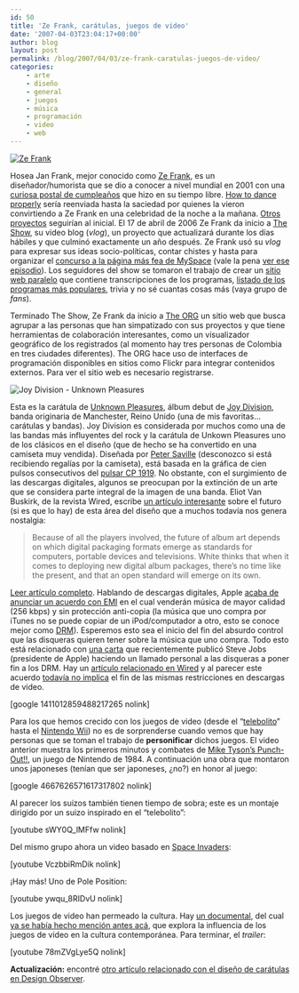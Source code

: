 ```yaml
---
id: 50
title: 'Ze Frank, carátulas, juegos de video'
date: '2007-04-03T23:04:17+00:00'
author: blog
layout: post
permalink: /blog/2007/04/03/ze-frank-caratulas-juegos-de-video/
categories:
    - arte
    - diseño
    - general
    - juegos
    - música
    - programación
    - video
    - web
---
```


[![Ze Frank](//www.mauriciogiraldo.com/blog/wp-content/uploads/2007/04/zefrank.jpg)](http://www.zefrank.com/theshow/archives/2006/03/031706.html "primer episodio de The Show")

Hosea Jan Frank, mejor conocido como [Ze Frank](http://www.zefrank.com/ "sitio web personal"), es un diseñador/humorista que se dio a conocer a nivel mundial en 2001 con una [curiosa postal de cumpleaños](http://www.zefrank.com/invite/swfs/index2.html "How to dance properly") que hizo en su tiempo libre. [How to dance properly](http://www.zefrank.com/invite/swfs/index2.html) serí­a reenviada hasta la saciedad por quienes la vieron convirtiendo a Ze Frank en una celebridad de la noche a la mañana. [Otros proyectos](http://www.zefrank.com/) seguirí­an al inicial. El 17 de abril de 2006 Ze Frank da inicio a [The Show](http://www.zefrank.com/theshow), su video blog (*vlog*), un proyecto que actualizará durante los dí­as hábiles y que culminó exactamente un año después. Ze Frank usó su *vlog* para expresar sus ideas socio-polí­ticas, contar chistes y hasta para organizar el [concurso a la página más fea de MySpace](http://www.zefrank.com/theshow/archives/2006/07/071406.html) (vale la pena [ver ese episodio](http://www.zefrank.com/theshow/archives/2006/07/071406.html)). Los seguidores del show se tomaron el trabajo de crear un [sitio web paralelo](http://www.zefrank.com/thewiki/Main_Page) que contiene transcripciones de los programas, [listado de los programas más populares](http://www.zefrank.com/theshow/popular.html), trivia y no sé cuantas cosas más (vaya grupo de *fans*).

Terminado The Show, Ze Frank da inicio a [The ORG](http://www.zefrank.org/) un sitio web que busca agrupar a las personas que han simpatizado con sus proyectos y que tiene herramientas de colaboración interesantes, como un visualizador geográfico de los registrados (al momento hay tres personas de Colombia en tres ciudades diferentes). The ORG hace uso de interfaces de programación disponibles en sitios como Flickr para integrar contenidos externos. Para ver el sitio web es necesario registrarse.

![Joy Division - Unknown Pleasures](//www.mauriciogiraldo.com/blog/wp-content/uploads/2007/04/joydivision.jpg)

Esta es la carátula de [Unknown Pleasures](http://www.amazon.com/gp/product/B000002LGL/102-4171447-4860126?ie=UTF8&tag=maurigiral-20&linkCode=xm2&camp=1789&creativeASIN=B000002LGL "el disco en amazon"), álbum debut de [Joy Division](http://www.allmusic.com/cg/amg.dll?p=amg&sql=11:gbfuxql5ldje~T1 "perfil de la banda en All Music Guide"), banda originaria de Manchester, Reino Unido (una de mis favoritas… carátulas y bandas). Joy Division es considerada por muchos como una de las bandas más influyentes del rock y la carátula de Unkown Pleasures uno de los clásicos en el diseño (que de hecho se ha convertido en una camiseta muy vendida). Diseñada por [Peter Saville](http://www.btinternet.com/~comme6/saville/index222.htm "sitio web personal") (desconozco si está recibiendo regalías por la camiseta), está basada en la gráfica de cien pulsos consecutivos del [pulsar CP 1919](http://en.wikipedia.org/wiki/PSR_B1919%2B21 "qué diablos es el pulsar CP 1919 según Wikipedia"). No obstante, con el surgimiento de las descargas digitales, algunos se preocupan por la extinción de un arte que se considera parte integral de la imagen de una banda. Eliot Van Buskirk, de la revista Wired, escribe [un artí­culo interesante](http://www.wired.com/entertainment/music/commentary/listeningpost/2007/03/listeningpost_0402 "Designers Work to Rescue a Dying Art Form: the Album Cover") sobre el futuro (si es que lo hay) de esta área del diseño que a muchos todaví­a nos genera nostalgia:

> Because of all the players involved, the future of album art depends on which digital packaging formats emerge as standards for computers, portable devices and televisions. White thinks that when it comes to deploying new digital album packages, there’s no time like the present, and that an open standard will emerge on its own.

[Leer artí­culo completo](http://www.wired.com/entertainment/music/commentary/listeningpost/2007/03/listeningpost_0402 "Designers Work to Rescue a Dying Art Form: the Album Cover"). Hablando de descargas digitales, Apple [acaba de anunciar un acuerdo con EMI](http://www.apple.com/pr/library/2007/04/02itunes.html) en el cual venderán música de mayor calidad (256 kbps) y sin protección anti-copia (la música que uno compra por iTunes no se puede copiar de un iPod/computador a otro, esto se conoce mejor como [DRM](http://en.wikipedia.org/wiki/Digital_Rights_Management "DRM en Wikipedia")). Esperemos esto sea el inicio del fin del absurdo control que las disqueras quieren tener sobre la música que uno compra. Todo esto está relacionado con [una carta](http://www.apple.com/hotnews/thoughtsonmusic "Steve Jobs - Thoughts on music") que recientemente publicó Steve Jobs (presidente de Apple) haciendo un llamado personal a las disqueras a poner fin a los DRM. Hay un [artí­culo relacionado en Wired](http://www.wired.com/entertainment/music/news/2007/04/cultofmac_0403) y al parecer este acuerdo [todaví­a no implica](http://techdirt.com/articles/20070403/095209.shtml "Steve Jobs Not Quite So Enthusiastic About DRM-Free Video") el fin de las mismas restricciones en descargas de video.

\[google 1411012859488217265 nolink\]

Para los que hemos crecido con los juegos de video (desde el “[telebolito](http://en.wikipedia.org/wiki/Pong "Pong en Wikipedia")” hasta el [Nintendo Wii](http://www.mauriciogiraldo.com/blog/2007/01/30/wii-rule/)) no es de sorprenderse cuando vemos que hay personas que se toman el trabajo de **personificar** dichos juegos. El video anterior muestra los primeros minutos y combates de [Mike Tyson’s Punch-Out!!](http://en.wikipedia.org/wiki/Punchout "el juego en Wikipedia"), un juego de Nintendo de 1984. A continuación una obra que montaron unos japoneses (tení­an que ser japoneses, ¿no?) en honor al juego:

\[google 4667626571617317802 nolink\]

Al parecer los suizos también tienen tiempo de sobra; este es un montaje dirigido por un suizo inspirado en el “telebolito”:

\[youtube sWY0Q\_lMFfw nolink\]

Del mismo grupo ahora un video basado en [Space Invaders](http://en.wikipedia.org/wiki/Space_invaders "Space Invaders en Wikipedia"):

\[youtube VczbbiRmDik nolink\]

¡Hay más! Uno de Pole Position:

\[youtube ywqu\_8RIDvU nolink\]

Los juegos de video han permeado la cultura. Hay [un documental](http://www.8bitmovie.com/ "sitio web oficial"), del cual [ya se habí­a hecho mención antes acá](http://www.mauriciogiraldo.com/blog/2007/01/25/arquitecturas-de-control-diseno-iterativo/ "post anterior en mga/blog"), que explora la influencia de los juegos de video en la cultura contemporánea. Para terminar, el *trailer*:

\[youtube 78mZVgLye5Q nolink\]

**Actualización:** encontré [otro artí­culo relacionado con el diseño de carátulas en Design Observer](http://www.designobserver.com/archives/024171.html "Are JPEGs the New Album Covers?").